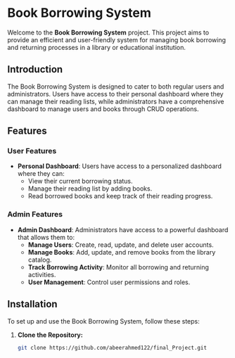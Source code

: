 # Book Borrowing System

Welcome to the **Book Borrowing System** project. This project aims to provide an efficient and user-friendly system for managing book borrowing and returning processes in a library or educational institution.

## Introduction

The Book Borrowing System is designed to cater to both regular users and administrators. Users have access to their personal dashboard where they can manage their reading lists, while administrators have a comprehensive dashboard to manage users and books through CRUD operations.

## Features

### User Features
- **Personal Dashboard**: Users have access to a personalized dashboard where they can:
  - View their current borrowing status.
  - Manage their reading list by adding books.
  - Read borrowed books and keep track of their reading progress.

### Admin Features
- **Admin Dashboard**: Administrators have access to a powerful dashboard that allows them to:
  - **Manage Users**: Create, read, update, and delete user accounts.
  - **Manage Books**: Add, update, and remove books from the library catalog.
  - **Track Borrowing Activity**: Monitor all borrowing and returning activities.
  - **User Management**: Control user permissions and roles.

## Installation

To set up and use the Book Borrowing System, follow these steps:

1. **Clone the Repository:**

   ```bash
   git clone https://github.com/abeerahmed122/final_Project.git

